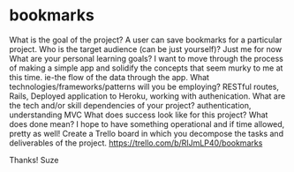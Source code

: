# bookmarks
What is the goal of the project?
  A user can save bookmarks for a particular project.
Who is the target audience (can be just yourself)?
  Just me for now
What are your personal learning goals?
  I want to move through the process of making a simple app and solidify the concepts that seem murky to me at this time. ie-the flow of the data through the app.
What technologies/frameworks/patterns will you be employing?
  RESTful routes, Rails, Deployed application to Heroku, working with authenication.
What are the tech and/or skill dependencies of your project?
  authentication, understanding MVC
What does success look like for this project? What does done mean?
  I hope to have something operational and if time allowed, pretty as well!
Create a Trello board in which you decompose the tasks and deliverables of the project.
https://trello.com/b/RIJmLP40/bookmarks

  Thanks! Suze
